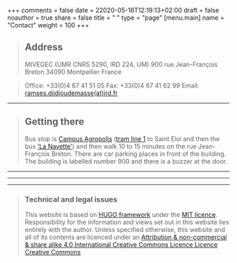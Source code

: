 +++
comments = false
date = 22020-05-16T12:19:13+02:00
draft = false
noauthor = true
share = false
title = " "
type = "page"
[menu.main]
   name = "Contact"
weight = 100
+++

> ## Address
>MIVEGEC (UMR CNRS 5290, IRD 224, UM)
>900 rue Jean-François Breton
>34090 Montpellier
>France

>Office: +33(0)4 67 41 51 05
>Fax: +33(0)4 67 41 62 99 
>Email:	[ramses.djidjoudemasse(at)ird.fr](mailto:ramses.djidjoudemasse@ird.fr)

___

> ## Getting there
>Bus stop is [Campus Agropolis](https://www.tam-voyages.com/horaires_arret/index.asp?rub_code=28&keywordsDep=Campus+Agropolis+%28Arr%C3%AAt%29+-+MONTPELLIER&pointDep=5397%24Campus+Agropolis%244%2434172) ([tram line 1](https://www.tam-voyages.com/horaires_ligne/?rub_code=6&thm_id=&lign_id=1&sens=2&laDate=17%2F03%2F2015) to Saint Eloi and then the bus ['La Navette'](https://www.tam-voyages.com/horaires_ligne/?rub_code=6&thm_id=&lign_id=5&sens=2&laDate=17%2F03%2F2015)) and then walk 10 to 15 minutes on the rue Jean-François Breton. There are car parking places in front of the building.
The building is labelled number 900 and there is a buzzer at the door.

___
___
___

>### Technical and legal issues
>This website is based on [HUGO framework](https://gohugo.io/) under the [MIT licence](https://en.wikipedia.org/wiki/MIT_License).
>Responsibility for the information and views set out in this website lies entirely with the author. Unless specified otherwise, this website and all of its contents are licenced under an [Attribution & non-commercial & share alike 4.0 International Creative Commons Licence	Licence Creative Commons](https://creativecommons.org/licenses/by-nc-sa/4.0/)


